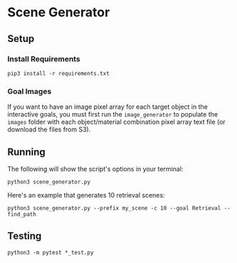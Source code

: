 # Scene Generator

## Setup

### Install Requirements

```
pip3 install -r requirements.txt
```

### Goal Images

If you want to have an image pixel array for each target object in the interactive goals, you must first run the `image_generator` to populate the `images` folder with each object/material combination pixel array text file (or download the files from S3).

## Running

The following will show the script's options in your terminal:

```
python3 scene_generator.py
```

Here's an example that generates 10 retrieval scenes:

```
python3 scene_generator.py --prefix my_scene -c 10 --goal Retrieval --find_path
```

## Testing

```
python3 -m pytest *_test.py
```

